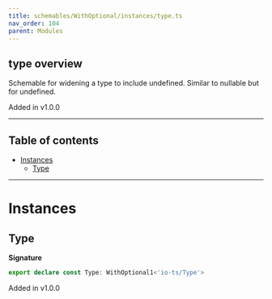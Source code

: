 ```yaml
---
title: schemables/WithOptional/instances/type.ts
nav_order: 104
parent: Modules
---
```


## type overview

Schemable for widening a type to include undefined. Similar to nullable but for undefined.

Added in v1.0.0

---

<h2 class="text-delta">Table of contents</h2>

- [Instances](#instances)
  - [Type](#type)

---

# Instances

## Type

**Signature**

```ts
export declare const Type: WithOptional1<'io-ts/Type'>
```

Added in v1.0.0
